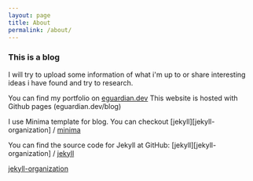 ```yaml
---
layout: page
title: About
permalink: /about/
---
```


### This is a blog
I will try to upload some information of what i'm up to or share interesting ideas i have found and try to research.

You can find my portfolio on [eguardian.dev](eguardian.dev)
This website is hosted with Github pages (eguardian.dev/blog)


I use Minima template for blog. You can checkout 
[jekyll][jekyll-organization] /
[minima](https://github.com/jekyll/minima)

You can find the source code for Jekyll at GitHub:
[jekyll][jekyll-organization] /
[jekyll](https://github.com/jekyll/jekyll)


[jekyll-organization](https://github.com/jekyll)
